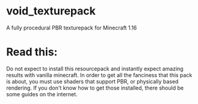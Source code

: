 # void_texturepack
A fully procedural PBR texturepack for Minecraft 1.16


# Read this:
Do not expect to install this resourcepack and instantly expect amazing results with vanilla minecraft. In order to get all the fanciness that this pack is about, you must use shaders that support PBR, or physically based rendering. If you don't know how to get those installed, there should be some guides on the internet.
